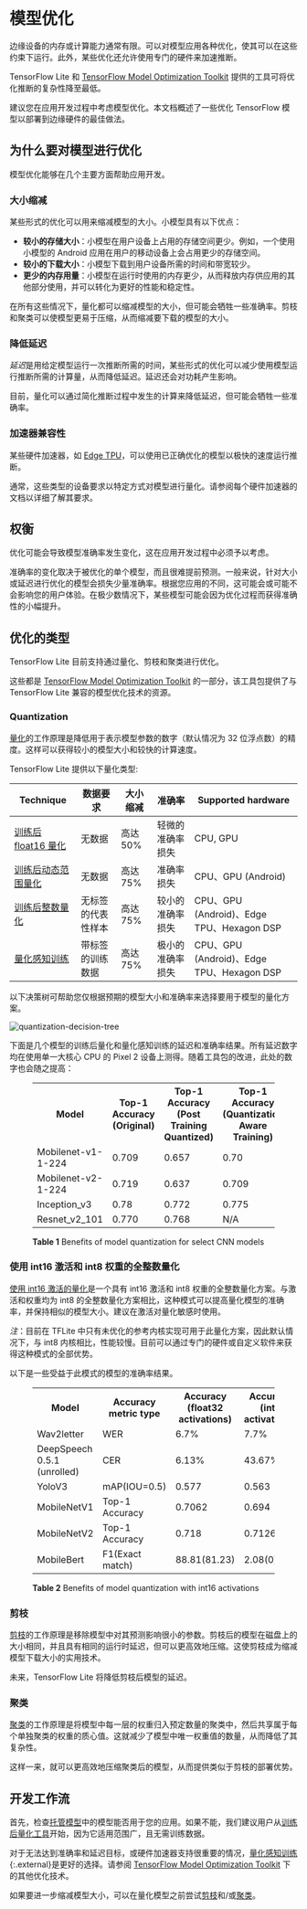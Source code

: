 # 模型优化

边缘设备的内存或计算能力通常有限。可以对模型应用各种优化，使其可以在这些约束下运行。此外，某些优化还允许使用专门的硬件来加速推断。

TensorFlow Lite 和 [TensorFlow Model Optimization Toolkit](https://www.tensorflow.org/model_optimization) 提供的工具可将优化推断的复杂性降至最低。

建议您在应用开发过程中考虑模型优化。本文档概述了一些优化 TensorFlow 模型以部署到边缘硬件的最佳做法。

## 为什么要对模型进行优化

模型优化能够在几个主要方面帮助应用开发。

### 大小缩减

某些形式的优化可以用来缩减模型的大小。小模型具有以下优点：

- **较小的存储大小**：小模型在用户设备上占用的存储空间更少。例如，一个使用小模型的 Android 应用在用户的移动设备上会占用更少的存储空间。
- **较小的下载大小**：小模型下载到用户设备所需的时间和带宽较少。
- **更少的内存用量**：小模型在运行时使用的内存更少，从而释放内存供应用的其他部分使用，并可以转化为更好的性能和稳定性。

在所有这些情况下，量化都可以缩减模型的大小，但可能会牺牲一些准确率。剪枝和聚类可以使模型更易于压缩，从而缩减要下载的模型的大小。

### 降低延迟

*延迟*是用给定模型运行一次推断所需的时间，某些形式的优化可以减少使用模型运行推断所需的计算量，从而降低延迟。延迟还会对功耗产生影响。

目前，量化可以通过简化推断过程中发生的计算来降低延迟，但可能会牺牲一些准确率。

### 加速器兼容性

某些硬件加速器，如 [Edge TPU](https://cloud.google.com/edge-tpu/)，可以使用已正确优化的模型以极快的速度运行推断。

通常，这些类型的设备要求以特定方式对模型进行量化。请参阅每个硬件加速器的文档以详细了解其要求。

##  权衡

优化可能会导致模型准确率发生变化，这在应用开发过程中必须予以考虑。

准确率的变化取决于被优化的单个模型，而且很难提前预测。一般来说，针对大小或延迟进行优化的模型会损失少量准确率。根据您应用的不同，这可能会或可能不会影响您的用户体验。在极少数情况下，某些模型可能会因为优化过程而获得准确性的小幅提升。

## 优化的类型

TensorFlow Lite 目前支持通过量化、剪枝和聚类进行优化。

这些都是 [TensorFlow Model Optimization Toolkit](https://www.tensorflow.org/model_optimization) 的一部分，该工具包提供了与 TensorFlow Lite 兼容的模型优化技术的资源。

### Quantization

[量化](https://www.tensorflow.org/model_optimization/guide/quantization/post_training)的工作原理是降低用于表示模型参数的数字（默认情况为 32 位浮点数）的精度。这样可以获得较小的模型大小和较快的计算速度。

TensorFlow Lite 提供以下量化类型:

Technique | 数据要求 | 大小缩减 | 准确率 | Supported hardware
--- | --- | --- | --- | ---
[训练后 float16 量化](post_training_float16_quant.ipynb) | 无数据 | 高达 50% | 轻微的准确率损失 | CPU, GPU
[训练后动态范围量化](post_training_quant.ipynb) | 无数据 | 高达 75% | 准确率损失 | CPU、GPU (Android)
[训练后整数量化](post_training_integer_quant.ipynb) | 无标签的代表性样本 | 高达 75% | 较小的准确率损失 | CPU、GPU (Android)、Edge TPU、Hexagon DSP
[量化感知训练](http://www.tensorflow.org/model_optimization/guide/quantization/training) | 带标签的训练数据 | 高达 75% | 极小的准确率损失 | CPU、GPU (Android)、Edge TPU、Hexagon DSP

以下决策树可帮助您仅根据预期的模型大小和准确率来选择要用于模型的量化方案。

![quantization-decision-tree](images/quantization_decision_tree.png)

下面是几个模型的训练后量化和量化感知训练的延迟和准确率结果。所有延迟数字均在使用单一大核心 CPU 的 Pixel 2 设备上测得。随着工具包的改进，此处的数字也会随之提高：

<figure>
  <table>
    <tr>
      <th>Model</th>
      <th>Top-1 Accuracy (Original) </th>
      <th>Top-1 Accuracy (Post Training Quantized) </th>
      <th>Top-1 Accuracy (Quantization Aware Training) </th>
      <th>Latency (Original) (ms) </th>
      <th>Latency (Post Training Quantized) (ms) </th>
      <th>Latency (Quantization Aware Training) (ms) </th>
      <th> Size (Original) (MB)</th>
      <th> Size (Optimized) (MB)</th>
    </tr> <tr><td>Mobilenet-v1-1-224</td><td>0.709</td><td>0.657</td><td>0.70</td>
      <td>124</td><td>112</td><td>64</td><td>16.9</td><td>4.3</td></tr>
    <tr><td>Mobilenet-v2-1-224</td><td>0.719</td><td>0.637</td><td>0.709</td>
      <td>89</td><td>98</td><td>54</td><td>14</td><td>3.6</td></tr>
   <tr><td>Inception_v3</td><td>0.78</td><td>0.772</td><td>0.775</td>
      <td>1130</td><td>845</td><td>543</td><td>95.7</td><td>23.9</td></tr>
   <tr><td>Resnet_v2_101</td><td>0.770</td><td>0.768</td><td>N/A</td>
      <td>3973</td><td>2868</td><td>N/A</td><td>178.3</td><td>44.9</td></tr>
 </table>
  <figcaption>
    <b>Table 1</b> Benefits of model quantization for select CNN models
  </figcaption>
</figure>

### 使用 int16 激活和 int8 权重的全整数量化

[使用 int16 激活的量化](https://www.tensorflow.org/model_optimization/guide/quantization/post_training)是一个具有 int16 激活和 int8 权重的全整数量化方案。与激活和权重均为 int8 的全整数量化方案相比，这种模式可以提高量化模型的准确率，并保持相似的模型大小。建议在激活对量化敏感时使用。

<i>注</i>：目前在 TFLite 中只有未优化的参考内核实现可用于此量化方案，因此默认情况下，与 int8 内核相比，性能较慢。目前可以通过专门的硬件或自定义软件来获得这种模式的全部优势。

以下是一些受益于此模式的模型的准确率结果。

<figure>
  <table>
    <tr>
      <th>Model</th>
      <th>Accuracy metric type </th>
      <th>Accuracy (float32 activations) </th>
      <th>Accuracy (int8 activations) </th>
      <th>Accuracy (int16 activations) </th>
    </tr> <tr><td>Wav2letter</td><td>WER</td><td>6.7%</td><td>7.7%</td>
      <td>7.2%</td></tr>
    <tr><td>DeepSpeech 0.5.1 (unrolled)</td><td>CER</td><td>6.13%</td><td>43.67%</td>
      <td>6.52%</td></tr>
    <tr><td>YoloV3</td><td>mAP(IOU=0.5)</td><td>0.577</td><td>0.563</td>
      <td>0.574</td></tr>
    <tr><td>MobileNetV1</td><td>Top-1 Accuracy</td><td>0.7062</td><td>0.694</td>
      <td>0.6936</td></tr>
    <tr><td>MobileNetV2</td><td>Top-1 Accuracy</td><td>0.718</td><td>0.7126</td>
      <td>0.7137</td></tr>
    <tr><td>MobileBert</td><td>F1(Exact match)</td><td>88.81(81.23)</td><td>2.08(0)</td>
      <td>88.73(81.15)</td></tr>
 </table>
  <figcaption>
    <b>Table 2</b> Benefits of model quantization with int16 activations
  </figcaption>
</figure>

### 剪枝

[剪枝](https://www.tensorflow.org/model_optimization/guide/pruning)的工作原理是移除模型中对其预测影响很小的参数。剪枝后的模型在磁盘上的大小相同，并且具有相同的运行时延迟，但可以更高效地压缩。这使剪枝成为缩减模型下载大小的实用技术。

未来，TensorFlow Lite 将降低剪枝后模型的延迟。

### 聚类

[聚类](https://www.tensorflow.org/model_optimization/guide/clustering)的工作原理是将模型中每一层的权重归入预定数量的聚类中，然后共享属于每个单独聚类的权重的质心值。这就减少了模型中唯一权重值的数量，从而降低了其复杂性。

这样一来，就可以更高效地压缩聚类后的模型，从而提供类似于剪枝的部署优势。

## 开发工作流

首先，检查[托管模型](../guide/hosted_models.md)中的模型能否用于您的应用。如果不能，我们建议用户从[训练后量化工具](post_training_quantization.md)开始，因为它适用范围广，且无需训练数据。

对于无法达到准确率和延迟目标，或硬件加速器支持很重要的情况，[量化感知训练](https://www.tensorflow.org/model_optimization/guide/quantization/training){:.external}是更好的选择。请参阅 [TensorFlow Model Optimization Toolkit](https://www.tensorflow.org/model_optimization) 下的其他优化技术。

如果要进一步缩减模型大小，可以在量化模型之前尝试[剪枝](#pruning)和/或[聚类](#clustering)。
